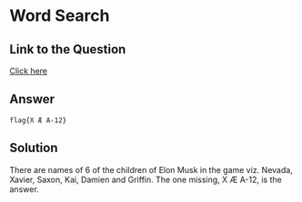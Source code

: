 # Word Search
## Link to the Question
[Click here](https://wordsearchh.netlify.app)

## Answer
```
flag{X Æ A-12}
```

## Solution
There are names of 6 of the children of Elon Musk in the game viz. Nevada, Xavier, Saxon, Kai, Damien and Griffin. The one missing, X Æ A-12, is the answer.
